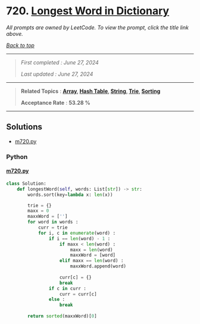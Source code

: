 # 720. [Longest Word in Dictionary](<https://leetcode.com/problems/longest-word-in-dictionary>)

*All prompts are owned by LeetCode. To view the prompt, click the title link above.*

*[Back to top](<../README.md>)*

------

> *First completed : June 27, 2024*
>
> *Last updated : June 27, 2024*

------

> **Related Topics** : **[Array](<by_topic/Array.md>), [Hash Table](<by_topic/Hash Table.md>), [String](<by_topic/String.md>), [Trie](<by_topic/Trie.md>), [Sorting](<by_topic/Sorting.md>)**
>
> **Acceptance Rate** : **53.28 %**

------

## Solutions

- [m720.py](<../my-submissions/m720.py>)
### Python
#### [m720.py](<../my-submissions/m720.py>)
```Python
class Solution:
    def longestWord(self, words: List[str]) -> str:
        words.sort(key=lambda x: len(x))

        trie = {}
        maxx = 0
        maxxWord = ['']
        for word in words :
            curr = trie
            for i, c in enumerate(word) :
                if i == len(word) - 1 :
                    if maxx < len(word) :
                        maxx = len(word)
                        maxxWord = [word]
                    elif maxx == len(word) :
                        maxxWord.append(word)
                    
                    curr[c] = {}
                    break
                if c in curr :
                    curr = curr[c]
                else :
                    break
            
        return sorted(maxxWord)[0]
```

